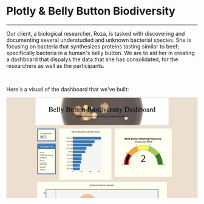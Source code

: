 # Plotly & Belly Button Biodiversity

---

Our client, a biological researcher, Roza, is tasked with discovering and documenting several understudied and unknown bacterial species. She is focusing on bacteria that synthesizes proteins tasting similar to beef; specifically bacteria in a human's belly button. We are to aid her in creating a dashboard that dispalys the data that she has consolidated, for the researchers as well as the participants.

<br>

Here's a visual of the dashboard that we've built:

<p float="left">
    <img src="static/img/dash.png" width="700" />
</p>